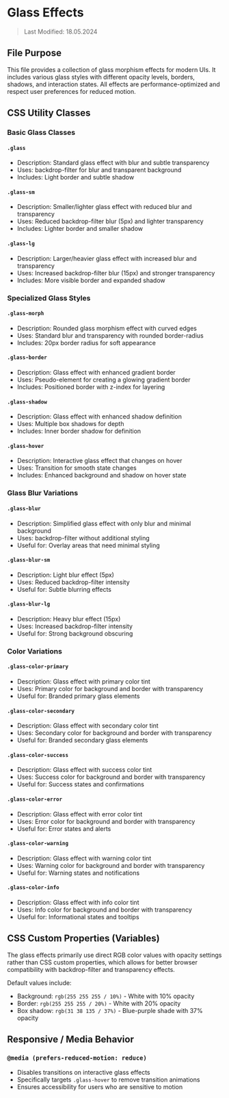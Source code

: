 # Glass Effects
> Last Modified: 18.05.2024

## File Purpose

This file provides a collection of glass morphism effects for modern UIs. It includes various glass styles with different opacity levels, borders, shadows, and interaction states. All effects are performance-optimized and respect user preferences for reduced motion.

## CSS Utility Classes

### Basic Glass Classes

#### `.glass`
- Description: Standard glass effect with blur and subtle transparency
- Uses: backdrop-filter for blur and transparent background
- Includes: Light border and subtle shadow

#### `.glass-sm`
- Description: Smaller/lighter glass effect with reduced blur and transparency
- Uses: Reduced backdrop-filter blur (5px) and lighter transparency
- Includes: Lighter border and smaller shadow

#### `.glass-lg`
- Description: Larger/heavier glass effect with increased blur and transparency
- Uses: Increased backdrop-filter blur (15px) and stronger transparency
- Includes: More visible border and expanded shadow

### Specialized Glass Styles

#### `.glass-morph`
- Description: Rounded glass morphism effect with curved edges
- Uses: Standard blur and transparency with rounded border-radius
- Includes: 20px border radius for soft appearance

#### `.glass-border`
- Description: Glass effect with enhanced gradient border
- Uses: Pseudo-element for creating a glowing gradient border
- Includes: Positioned border with z-index for layering

#### `.glass-shadow`
- Description: Glass effect with enhanced shadow definition
- Uses: Multiple box shadows for depth
- Includes: Inner border shadow for definition

#### `.glass-hover`
- Description: Interactive glass effect that changes on hover
- Uses: Transition for smooth state changes
- Includes: Enhanced background and shadow on hover state

### Glass Blur Variations

#### `.glass-blur`
- Description: Simplified glass effect with only blur and minimal background
- Uses: backdrop-filter without additional styling
- Useful for: Overlay areas that need minimal styling

#### `.glass-blur-sm`
- Description: Light blur effect (5px)
- Uses: Reduced backdrop-filter intensity
- Useful for: Subtle blurring effects

#### `.glass-blur-lg`
- Description: Heavy blur effect (15px)
- Uses: Increased backdrop-filter intensity
- Useful for: Strong background obscuring

### Color Variations

#### `.glass-color-primary`
- Description: Glass effect with primary color tint
- Uses: Primary color for background and border with transparency
- Useful for: Branded primary glass elements

#### `.glass-color-secondary`
- Description: Glass effect with secondary color tint
- Uses: Secondary color for background and border with transparency
- Useful for: Branded secondary glass elements

#### `.glass-color-success`
- Description: Glass effect with success color tint
- Uses: Success color for background and border with transparency
- Useful for: Success states and confirmations

#### `.glass-color-error`
- Description: Glass effect with error color tint
- Uses: Error color for background and border with transparency
- Useful for: Error states and alerts

#### `.glass-color-warning`
- Description: Glass effect with warning color tint
- Uses: Warning color for background and border with transparency
- Useful for: Warning states and notifications

#### `.glass-color-info`
- Description: Glass effect with info color tint
- Uses: Info color for background and border with transparency
- Useful for: Informational states and tooltips

## CSS Custom Properties (Variables)

The glass effects primarily use direct RGB color values with opacity settings rather than CSS custom properties, which allows for better browser compatibility with backdrop-filter and transparency effects.

Default values include:
- Background: `rgb(255 255 255 / 10%)` - White with 10% opacity
- Border: `rgb(255 255 255 / 20%)` - White with 20% opacity
- Box shadow: `rgb(31 38 135 / 37%)` - Blue-purple shade with 37% opacity

## Responsive / Media Behavior

### `@media (prefers-reduced-motion: reduce)`
- Disables transitions on interactive glass effects
- Specifically targets `.glass-hover` to remove transition animations
- Ensures accessibility for users who are sensitive to motion 